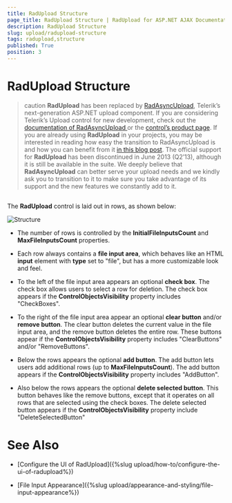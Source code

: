 ```yaml
---
title: RadUpload Structure
page_title: RadUpload Structure | RadUpload for ASP.NET AJAX Documentation
description: RadUpload Structure
slug: upload/radupload-structure
tags: radupload,structure
published: True
position: 3
---
```


# RadUpload Structure



>caution  **RadUpload** has been replaced by [RadAsyncUpload](https://demos.telerik.com/aspnet-ajax/asyncupload/examples/overview/defaultcs.aspx), Telerik’s next-generation ASP.NET upload component. If you are considering Telerik’s Upload control for new development, check out the [ documentation of RadAsyncUpload ](https://www.telerik.com/help/aspnet-ajax/asyncupload-overview.html) or the [control’s product page](https://www.telerik.com/products/aspnet-ajax/asyncupload.aspx). If you are already using **RadUpload** in your projects, you may be interested in reading how easy the transition to RadAsyncUpload is and how you can benefit from it [in this blog post](https://blogs.telerik.com/blogs/12-12-05/the-case-of-telerik-s-new-old-asp.net-ajax-upload-control-radasyncupload). The official support for **RadUpload** has been discontinued in June 2013 (Q2’13), although it is still be available in the suite. We deeply believe that **RadAsyncUpload** can better serve your upload needs and we kindly ask you to transition to it to make sure you take advantage of its support and the new features we constantly add to it.
>


## 

The **RadUpload** control is laid out in rows, as shown below:

![Structure](images/upload_structure.png)

* The number of rows is controlled by the **InitialFileInputsCount** and **MaxFileInputsCount** properties.

* Each row always contains a **file input area**, which behaves like an HTML **input** element with **type** set to "file", but has a more customizable look and feel.

* To the left of the file input area appears an optional **check box**. The check box allows users to select a row for deletion. The check box appears if the **ControlObjectsVisibility** property includes "CheckBoxes".

* To the right of the file input area appear an optional **clear button** and/or **remove button**. The clear button deletes the current value in the file input area, and the remove button deletes the entire row. These buttons appear if the **ControlObjectsVisibility** property includes "ClearButtons" and/or "RemoveButtons".

* Below the rows appears the optional **add button**. The add button lets users add additional rows (up to **MaxFileInputsCount**). The add button appears if the **ControlObjectsVisibility** property includes "AddButton".

* Also below the rows appears the optional **delete selected button**. This button behaves like the remove buttons, except that it operates on all rows that are selected using the check boxes. The delete selected button appears if the **ControlObjectsVisibility** property include "DeleteSelectedButton"



# See Also

 * [Configure the UI of RadUpload]({%slug upload/how-to/configure-the-ui-of-radupload%})

 * [File Input Appearance]({%slug upload/appearance-and-styling/file-input-appearance%})

